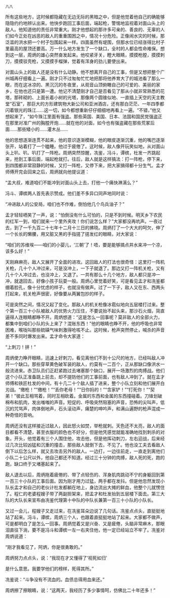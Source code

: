     八八 

   所有这些地方，这时候都隐藏在无边无际的黑暗之中，但是他觉着他自己的确能够隐隐约约地辨认出来。他快步跑回工事后面，端起枪，警惕地监视着对面山头上的敌人。他知道他的责任非常重大。刚才他想起的那许多可亲的、善良的、无辜的人们如今正处在凶恶的敌人的重重围困之中，情况十分危险。正像闹水灾的时候，那泛滥的洪水把一个村子包围起来一样。四面虽然有堤围，但那水位已经涨得比村子里最高的屋顶还要高。万一什么地方发生了一个缺口，全村的人都会性命难保。想到这一层，周炳的雄心突然奋发起来。他咬紧牙关，瞪大眼睛，摸摸枪膛，摸摸刺刀，摸摸驳壳枪，又摸摸手榴弹，觉着有浑身的劲儿要使出来。

   对面山头上的敌人还是没有什么动静。他不想离开自己的工事，但是又想把整个广州城再仔细看上一遍。刚才只不过匆匆忙忙地把那将他养育大了的城池看了那么一眼，而在这冰凉的、黑沉沉的冬夜里，从观音山顶俯瞰自己的可爱的、美丽的家乡，在他也还只是第一遭。他记不清楚刚才自己是否看见了那从小就非常熟悉的花塔，那砖砌的、上面长着小树的光塔，那像两个圆锥似地、一直插上天空的天主教堂“石室”，那巨大的方形建筑物大新公司和亚洲酒店，还有那白茫茫、一年四季都闪着银光的珠江……这一切，如今都想重新仔仔细细地再看上一遍。“不错，”他又想起来了，“如今珠江里面有强盗。那些英国、美国、日本、法国和国民党强盗正在那里对准广州的胸膛开炮……就在他的对面，如今也有强盗藏在那些荒冢后面……那些矮小的……灌木丛……

   他的思想逐渐连贯不起来，他的意识逐渐模糊，他的眼皮逐渐沉重，他的嘴巴逐渐张开，站着打了一个瞌睡。他过于疲倦了。这时候，敌人像开玩笑似地，从对面山头上叭、叭、叭打了一阵枪。周炳突然惊醒，冼鉴，冯斗，谭槟，杜发一齐跳起来，抢到工事后面，端起枪就打。往后，敌人就是这样搞法：打一阵枪，停下来，到四围都非常寂静的时候，又打一阵枪，又停下来，把大家搞得都十分生气。孟才师傅开完会回来之后，周炳就向他提议道：

   “孟大叔，难道咱们不能冲到对面山头上去，打他一个痛快淋漓么？”

   冯斗、谭槟两人首先表示赞成。他们差不多异口同声地同时说：

   “冲进敌人的公安局，咱们也不作难，倒怕他几个鸟兵油子？”

   孟才轻轻哂笑了一声，说：“怕倒没有什么可怕的，只是不到时候。明天乡下农民的红军一到，咱们就来一个里外夹攻！你们说怎么样？”大家都没再吭声。一夜过去，到了一千九百二十七年十二月十三日的拂晓。周炳打了一个大大的呵欠，伸了一个长长的懒腰，用又脏又黑的手指搓了搓发红的眼睛，对大家说：

   “咱们的苏维埃——咱们的小婴儿，‘三朝’了！唔，要是能够搞点井水来冲一个凉，该多么好！”

   天刚麻麻亮，敌人又展开了全面的进攻。这回敌人的打法也很奇怪：这里打一阵机关枪，几十个人冲过来，可是没冲上，一下子就退了。那边又打一阵机关枪，又有几十个人冲过去，也没冲上，又退了。一共有那么十几个地方，敌人都只是冲一冲，就退回去，好像小孩子玩耍一般。周炳心里觉着好笑，可是看见孟才和冼鉴都绷着脸孔，像十分忧虑的样子，也就没有做声。过了一下子，敌人又在东、西两头打起来，机关枪声很密，好像要从两翼包抄的样子。

   可是突然之间，情况又起了变化。那敌人的机关枪像冰雹似地向五层楼打过来。整个第一百三十小队被敌人的优势火力压住，不要说抬不起头来，那沙石火烟，简直逼得人连眼睛都睁不开。周炳想道：“这是怎么一回事呢？莫非敌人的全部火力，都集中到咱们小队的头上来了？混账东西！”他的眼睛也睁不开，他的呼吸也非常困难，喉咙叫那些硫磺气味刺激得呛咳不止。这时候，枪声突然停止，喊杀的声音差不多同时爆发出来。孟才命令大家道：

   “上刺刀！拼！”

   周炳使力睁开眼睛，迅速上好刺刀，看见离他们不到十公尺的地方，已经叫敌人冲开一个缺口。那些穿草黄色破军装的敌人，约莫有一二百个，正从那缺口像洪水一般流进来。赤卫队员们正赶紧跑过去堵塞那个缺口，展开一场激烈的肉搏战。他们这个小队正准备跳上前去，却不提防他们的工事前面，也有敌人冲到了。就在孟才师傅和铁匠杜发的中间，有十几二十个敌人插了进来，整个小队立刻和他们展开白刃战。“缴枪！”“缴枪！”“丢你老母！”“日你妈的！”“含家铲！”“打死你！”“契弟！”彼此互相骂着，同时互相砍着。金属的东西和金属的东西撞碰着。刀锋划破棉布和肌肉，发出嗤嗤的声音。短促的、呼吸突然阻塞的声音，恐怖的尖叫声，低沉的咒骂声，肉体倒地声，石头滚动声，痛楚的呻吟声，和满山遍野的枪声混成一种奇怪的音响。

   周炳还没有这样接近过敌人，因此怒火如焚，举枪就刺。天色还不太亮，敌人的面目都看不清楚，甚至衣服的颜色也不好分，但是他凭感觉就能准确地找到刺杀的对象。开头，他觉着有三个人围住他，攻击他，但是他挥动刺刀，左右迎战，后来经过几次比较凶猛和沉重的撞击，那些敌人就倒下去，不见了。他也没工夫去看敌人倒下以后怎么样，就又去攻击另外的敌人。一边打，一边往前走，一直走到离他们小队二十公尺以外，他自己都还不知道。经过三十分钟的肉搏，敌人死的死，跑的跑，缺口终于又堵塞起来了。

   敌人退去以后，周炳拖着疲倦的、带了点轻伤的、浑身肌肉跳动不宁的身躯回到第一百三十小队的工事后面。因为刚才用力过猛，两手都在发抖。但是他忽然发现小队长孟才和自己的老伙计杜发都躺在地上，身边流出大摊的鲜血，他整个儿就愣住了。程仁的老婆程嫂子带了两副担架来，把孟才和杜发抬到五层楼下面去。第三大队的大队长来宣布由冼鉴代理第十中队的中队长兼第一百三十小队的小队长。

   又过一会儿，程嫂子又走过来，在冼鉴耳朵边说了几句话。冼鉴点点头，直挺挺地站了起来。冯斗，谭槟，周炳三个人，也跟着直挺挺地站了起来。大家都不做声，可是都明白了是怎么一回事。周炳觉着又是兴奋、又是疲倦，头脑非常麻木，那眼泪直往下淌，要不是冯斗和谭槟一左一右夹住他，他一定已经站立不牢了。冼鉴对周炳说道：

   “刚才我看见了，阿炳，你是很勇敢的。”

   周炳努力点点头，说：“我现在才又懂得了‘视死如归’

   是什么意思。我要学他们的榜样，死得其所。”

   冼鉴说：“斗争没有不流血的。血债总得用血来还。”

   周炳擦了擦眼睛，说：“这两天，我经历了多少事情呵，仿佛比二十年还多！”

